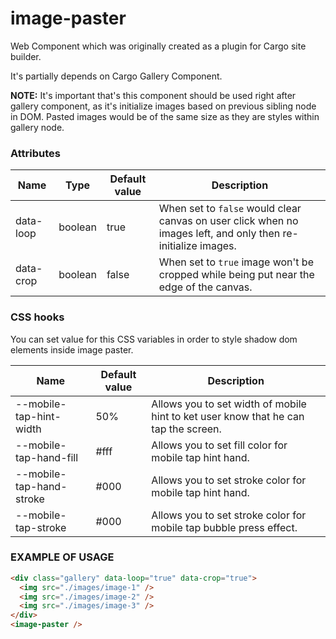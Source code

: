 # image-paster

Web Component which was originally created as a plugin for Cargo site builder.

It's partially depends on Cargo Gallery Component.

**NOTE:**
It's important that's this component should be used right after gallery component, as it's initialize images based on previous sibling node in DOM.
Pasted images would be of the same size as they are styles within gallery node.

### Attributes

| Name      | Type    | Default value | Description                                                                                                    |
| --------- | ------- | ------------- | -------------------------------------------------------------------------------------------------------------- |
| data-loop | boolean | true          | When set to `false` would clear canvas on user click when no images left, and only then re-initialize images. |
| data-crop | boolean | false         | When set to `true` image won't be cropped while being put near the edge of the canvas.                         |

### CSS hooks

You can set value for this CSS variables in order to style shadow dom elements inside image paster.

| Name                     | Default value | Description                                                                         |
| ------------------------ | ------------- | ----------------------------------------------------------------------------------- |
| --mobile-tap-hint-width  | 50%           | Allows you to set width of mobile hint to ket user know that he can tap the screen. |
| --mobile-tap-hand-fill   | #fff          | Allows you to set fill color for mobile tap hint hand.                              |
| --mobile-tap-hand-stroke | #000          | Allows you to set stroke color for mobile tap hint hand.                            |
| --mobile-tap-stroke      | #000          | Allows you to set stroke color for mobile tap bubble press effect.                  |

### EXAMPLE OF USAGE

```html
<div class="gallery" data-loop="true" data-crop="true">
  <img src="./images/image-1" />
  <img src="./images/image-2" />
  <img src="./images/image-3" />
</div>
<image-paster />
```
